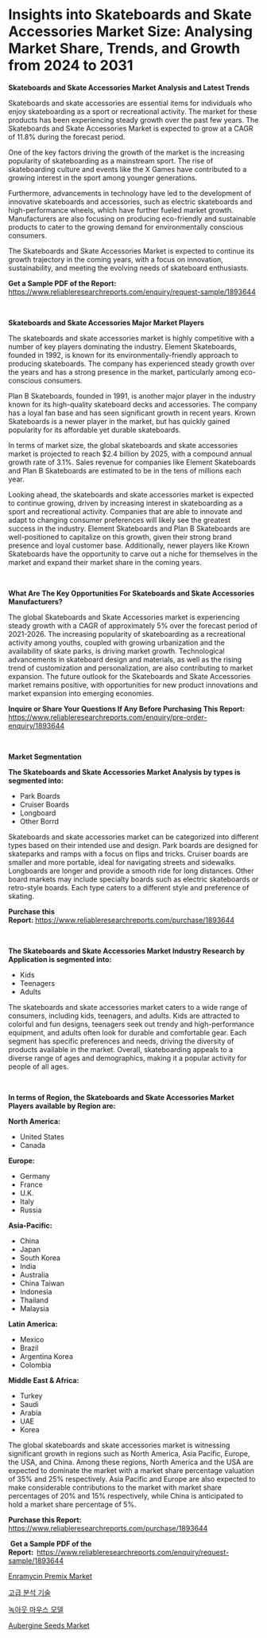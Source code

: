 <p><h1>Insights into Skateboards and Skate Accessories Market Size: Analysing Market Share, Trends, and Growth from 2024 to 2031</h1></p><p><strong>Skateboards and Skate Accessories Market Analysis and Latest Trends</strong></p>
<p><p>Skateboards and skate accessories are essential items for individuals who enjoy skateboarding as a sport or recreational activity. The market for these products has been experiencing steady growth over the past few years. The Skateboards and Skate Accessories Market is expected to grow at a CAGR of 11.8% during the forecast period.</p><p>One of the key factors driving the growth of the market is the increasing popularity of skateboarding as a mainstream sport. The rise of skateboarding culture and events like the X Games have contributed to a growing interest in the sport among younger generations.</p><p>Furthermore, advancements in technology have led to the development of innovative skateboards and accessories, such as electric skateboards and high-performance wheels, which have further fueled market growth. Manufacturers are also focusing on producing eco-friendly and sustainable products to cater to the growing demand for environmentally conscious consumers.</p><p>The Skateboards and Skate Accessories Market is expected to continue its growth trajectory in the coming years, with a focus on innovation, sustainability, and meeting the evolving needs of skateboard enthusiasts.</p></p>
<p><strong>Get a Sample PDF of the Report:&nbsp;</strong> <a href="https://www.reliableresearchreports.com/enquiry/request-sample/1893644">https://www.reliableresearchreports.com/enquiry/request-sample/1893644</a></p>
<p>&nbsp;</p>
<p><strong>Skateboards and Skate Accessories Major Market Players</strong></p>
<p><p>The skateboards and skate accessories market is highly competitive with a number of key players dominating the industry. Element Skateboards, founded in 1992, is known for its environmentally-friendly approach to producing skateboards. The company has experienced steady growth over the years and has a strong presence in the market, particularly among eco-conscious consumers.</p><p>Plan B Skateboards, founded in 1991, is another major player in the industry known for its high-quality skateboard decks and accessories. The company has a loyal fan base and has seen significant growth in recent years. Krown Skateboards is a newer player in the market, but has quickly gained popularity for its affordable yet durable skateboards.</p><p>In terms of market size, the global skateboards and skate accessories market is projected to reach $2.4 billion by 2025, with a compound annual growth rate of 3.1%. Sales revenue for companies like Element Skateboards and Plan B Skateboards are estimated to be in the tens of millions each year.</p><p>Looking ahead, the skateboards and skate accessories market is expected to continue growing, driven by increasing interest in skateboarding as a sport and recreational activity. Companies that are able to innovate and adapt to changing consumer preferences will likely see the greatest success in the industry. Element Skateboards and Plan B Skateboards are well-positioned to capitalize on this growth, given their strong brand presence and loyal customer base. Additionally, newer players like Krown Skateboards have the opportunity to carve out a niche for themselves in the market and expand their market share in the coming years.</p></p>
<p>&nbsp;</p>
<p><strong>What Are The Key Opportunities For Skateboards and Skate Accessories Manufacturers?</strong></p>
<p><p>The global Skateboards and Skate Accessories market is experiencing steady growth with a CAGR of approximately 5% over the forecast period of 2021-2026. The increasing popularity of skateboarding as a recreational activity among youths, coupled with growing urbanization and the availability of skate parks, is driving market growth. Technological advancements in skateboard design and materials, as well as the rising trend of customization and personalization, are also contributing to market expansion. The future outlook for the Skateboards and Skate Accessories market remains positive, with opportunities for new product innovations and market expansion into emerging economies.</p></p>
<p><strong>Inquire or Share Your Questions If Any Before Purchasing This Report:</strong> <a href="https://www.reliableresearchreports.com/enquiry/pre-order-enquiry/1893644">https://www.reliableresearchreports.com/enquiry/pre-order-enquiry/1893644</a></p>
<p>&nbsp;</p>
<p><strong>Market Segmentation</strong></p>
<p><strong>The Skateboards and Skate Accessories Market Analysis by types is segmented into:</strong></p>
<p><ul><li>Park Boards</li><li>Cruiser Boards</li><li>Longboard</li><li>Other Borrd</li></ul></p>
<p><p>Skateboards and skate accessories market can be categorized into different types based on their intended use and design. Park boards are designed for skateparks and ramps with a focus on flips and tricks. Cruiser boards are smaller and more portable, ideal for navigating streets and sidewalks. Longboards are longer and provide a smooth ride for long distances. Other board markets may include specialty boards such as electric skateboards or retro-style boards. Each type caters to a different style and preference of skating.</p></p>
<p><strong>Purchase this Report:&nbsp;</strong><a href="https://www.reliableresearchreports.com/purchase/1893644">https://www.reliableresearchreports.com/purchase/1893644</a></p>
<p>&nbsp;</p>
<p><strong>The Skateboards and Skate Accessories Market Industry Research by Application is segmented into:</strong></p>
<p><ul><li>Kids</li><li>Teenagers</li><li>Adults</li></ul></p>
<p><p>The skateboards and skate accessories market caters to a wide range of consumers, including kids, teenagers, and adults. Kids are attracted to colorful and fun designs, teenagers seek out trendy and high-performance equipment, and adults often look for durable and comfortable gear. Each segment has specific preferences and needs, driving the diversity of products available in the market. Overall, skateboarding appeals to a diverse range of ages and demographics, making it a popular activity for people of all ages.</p></p>
<p>&nbsp;</p>
<p><strong>In terms of Region, the Skateboards and Skate Accessories Market Players available by Region are:</strong></p>
<p>
    <p> <strong> North America: </strong>
        <ul>
            <li>United States</li>
            <li>Canada</li>
        </ul>
        </p> 
    <p> <strong> Europe: </strong>
        <ul>
            <li>Germany</li>
            <li>France</li>
            <li>U.K.</li>
            <li>Italy</li>
            <li>Russia</li>
        </ul>
        </p> 
    <p> <strong> Asia-Pacific: </strong>
        <ul>
            <li>China</li>
            <li>Japan</li>
            <li>South Korea</li>
            <li>India</li>
            <li>Australia</li>
            <li>China Taiwan</li>
            <li>Indonesia</li>
            <li>Thailand</li>
            <li>Malaysia</li>
        </ul>
        </p> 
    <p> <strong> Latin America: </strong>
        <ul>
            <li>Mexico</li>
            <li>Brazil</li>
            <li>Argentina Korea</li>
            <li>Colombia</li>
        </ul>
        </p> 
    <p> <strong> Middle East & Africa: </strong>
        <ul>
            <li>Turkey</li>
            <li>Saudi</li>
            <li>Arabia</li>
            <li>UAE</li>
            <li>Korea</li>
        </ul>
    </p>
    </p>
<p><p>The global skateboards and skate accessories market is witnessing significant growth in regions such as North America, Asia Pacific, Europe, the USA, and China. Among these regions, North America and the USA are expected to dominate the market with a market share percentage valuation of 35% and 25% respectively. Asia Pacific and Europe are also expected to make considerable contributions to the market with market share percentages of 20% and 15% respectively, while China is anticipated to hold a market share percentage of 5%.</p></p>
<p><strong>Purchase this Report: </strong><a href="https://www.reliableresearchreports.com/purchase/1893644">https://www.reliableresearchreports.com/purchase/1893644</a></p>
<p>&nbsp;<strong>Get a Sample PDF of the Report:&nbsp;&nbsp;</strong><a href="https://www.reliableresearchreports.com/enquiry/request-sample/1893644">https://www.reliableresearchreports.com/enquiry/request-sample/1893644</a></p>
<p><strong></strong></p>
<p><p><a href="https://issuu.com/reportprime-2/docs/enramycin-premix-market-size-2030.pptx">Enramycin Premix Market</a></p><p><a href="https://medium.com/@joananitzsche/%EC%A0%84%EB%AC%B8-%EB%B6%84%EC%84%9D-%EA%B8%B0%EC%88%A0-%EC%8B%9C%EC%9E%A5-%EC%A0%84%EB%A7%9D-%EC%97%85%EA%B3%84-%EA%B0%9C%EC%9A%94-%EB%B0%8F-%EC%98%88%EC%B8%A1-2024%EC%97%90%EC%84%9C-2031%EA%B9%8C%EC%A7%80-684e2965506c">고급 분석 기술</a></p><p><a href="https://medium.com/@achimcoteanu1/%EB%85%B9%EC%95%84%EC%9B%83-%EB%A7%88%EC%9A%B0%EC%8A%A4-%EB%AA%A8%EB%8D%B8-%EC%8B%9C%EC%9E%A5-%EB%B6%84%EC%84%9D-%EB%B0%8F-2024%EB%85%84%EB%B6%80%ED%84%B0-2031%EB%85%84%EA%B9%8C%EC%A7%80%EC%9D%98-%EA%B7%9C%EB%AA%A8-%EC%98%88%EC%B8%A1-b708e2c3f994">녹아웃 마우스 모델</a></p><p><a href="https://issuu.com/reportprime-2/docs/aubergine-seeds-market-size-2030.pptx">Aubergine Seeds Market</a></p></p>